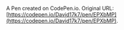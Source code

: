 # 

A Pen created on CodePen.io. Original URL: [https://codepen.io/David17k7/pen/EPXbMP](https://codepen.io/David17k7/pen/EPXbMP).

